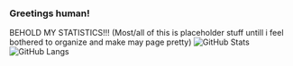 ### Greetings human! 
BEHOLD MY STATISTICS!!! (Most/all of this is placeholder stuff untill i feel bothered to organize and make may page pretty)
![GitHub Stats](https://github-readme-stats.vercel.app/api?username=SpaceDinosaur0&show_icons=true&theme=radical)
![GitHub Langs](https://github-readme-stats.vercel.app/api/top-langs/?username=SpaceDinosaur0&layout=compact&theme=radical)
